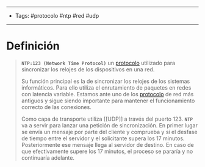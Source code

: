 --------------------
- Tags: #protocolo #ntp #red #udp 
-----------------------------
# Definición

> **`NTP:123 (Network Time Protocol)`** un [protocolo](Protocolos%20Comunes) utilizado para sincronizar los relojes de los dispositivos en una red.
> 
> Su función principal es la de sincronizar los relojes de los sistemas informáticos. Para ello utiliza el enrutamiento de paquetes en redes con latencia variable. Estamos ante uno de los [protocolo](Protocolos%20Comunes) de red más antiguos y sigue siendo importante para mantener el funcionamiento correcto de las conexiones.
> 
> Como capa de transporte utiliza [[UDP]] a través del puerto 123. **`NTP`** va a servir para lanzar una petición de sincronización. En primer lugar se envía un mensaje por parte del cliente y comprueba y si el desfase de tiempo entre el servidor y el solicitante supera los 17 minutos. Posteriormente ese mensaje llega al servidor de destino. En caso de que efectivamente supere los 17 minutos, el proceso se pararía y no continuaría adelante.
